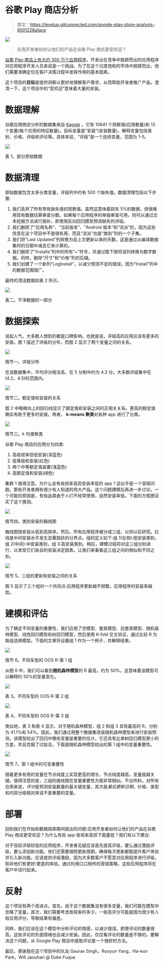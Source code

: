 # 谷歌 Play 商店分析

> 原文：<https://levelup.gitconnected.com/google-play-store-analysis-8501228a1ace>

![](img/dc9041c724ff63579f44fc2fdef91572.png)

> 应用开发者如何让他们的产品在谷歌 Play 商店更受欢迎？

[谷歌 Play 商店上有大约 300 万个应用程序](https://www.statista.com/statistics/266210/number-of-available-applications-in-the-google-play-store/)，开发出在竞争中脱颖而出的应用程序对应用程序开发人员来说是一个挑战。为了在这个过度饱和的市场中脱颖而出，他们需要准确定位在客户决策过程中发挥作用的基本因素。

这个项目的**目标**是提供洞察以更好地理解客户需求，从而帮助开发者推广产品。澄清一下，这个项目中的“受欢迎”意味着大量的安装。

# 数据理解

谷歌应用商店分析的数据集来自 [Kaggle](https://www.kaggle.com/lava18/google-play-store-apps) 。它有 10841 个观察值(应用数量)和 13 个变量(每个应用的特征数量)。目标变量是“安装”(安装数量)，解释变量包括类别、价格、评级和评论等。具体来说，“评级”是一个连续变量，范围为 1-5。

![](img/7c0ce539195dc0a4555849f9a4ed69cc.png)

表 1。部分原始数据

# 数据清理

原始数据包含太多分类变量，评级列中约有 500 个缺失值。数据清理包括以下步骤:

1.  我们丢弃了所有带有缺失值的观察值。虽然这意味着损失 5%的数据，但很难用现有数据估算审查分数。如果每个应用程序的单独审查可用，则可以通过文本挖掘方法进行插补，即使用反向回归模型预测缺失的评级。
2.  我们删除了“应用名称”、“当前版本”、“Android 版本”和“流派”栏。因为这些信息在这个项目中不是很有用，而且“流派”也是“类别”列的一个子集。
3.  我们将“Last Updated”列转换为自上次更新以来的天数，这是通过从编译数据集时的日期中减去它来计算的。
4.  我们删除了“Installs”列中的所有“+”符号，并通过取下限将该列转换为数字数据。同样，删除“尺寸”和“价格”列的后缀。
5.  我们创建了一个新列“LogInstall”，以减少预测不足的错误，因为“Install”列中的数据范围很广。

最终的清洁数据如表 2 所示。

![](img/5a67b59387ba37390e06ceefff1de8ae.png)

表二。干净数据的一部分

# 数据探索

说起人气，大多数人想到的都是口碑影响。也就是说，评级高的应用应该有更多的安装。图 1 描述了评级的分布，而图 2 显示了两个变量之间的关系。

![](img/9bdbf225518576f9de96cd1f0d525943.png)

情节一。评级分布

在该数据集中，平均评分相当高，在 5 分制中约为 4.3 分。大多数评级集中在(4.2，4.5)的范围内。

![](img/10247126f925f5914235a16dd59aa8b2.png)

情节二。额定值和安装的关系

图 2 中略微向上的回归线显示了额定值和安装之间的正相关关系。更高的额定值确实有助于更多的安装。再者， **k-means 聚类**对各种 app 进行了分类。

![](img/c4f7fb29bdfb9b849368eb71c2bcd973.png)

情节三。k 均值聚类

谷歌 Play 商店的应用分为四类:

1.  高收视率但低安装(深蓝色)
2.  低等级和安装(红色)
3.  两个中等额定值装置(浅蓝色)
4.  高额定值和安装(绿色)

集群 1 值得注意。为什么会有收视率高但安装率低的 app？这似乎是一个营销问题。那些开发者拥有很少有人知道的伟大产品。这个问题建模后再进一步讨论。一个可能的原因是，有些品类由于人们不经常使用，自然安装率低。下面的方框图证实了这个猜测。

![](img/aea70c6f1a762c1627772940a52d08e6.png)

情节四。类别安装的箱线图

箱线图按安装从低到高排序。然后，所有应用程序被分成三组，以供以后研究。红线是中间安装水平发生显著跳跃的分界点。组的定义如下:组 1(左侧):低安装类别，组 2(中间):中安装类别，组 3:高安装类别。稍后，建模过程将对这三组分别进行，以发现它们各自的安装决定因素。让我们来看看这三组之间的相似和不同之处。

![](img/6e839119a050c1537c74246daeaa9f97.png)

情节 5。三组的更新和安装之间的关系

图 5 显示了三个组的一个共同点:应用程序更新越不频繁，应用程序的安装率越低。

# 建模和评估

为了确定不同变量的重要性，我们应用了空模型、套索模型、后套索模型、随机森林模型、线性回归模型和树回归模型，然后使用 K-fold 交叉验证，通过比较 R 为每组选择模型。下面的文章将设置组 1 作为一个例子，并解释结果。

![](img/58e48fc0db7ba554f1933e83cd85c469.png)

情节 6。不同车型的 OOS R-第 1 组

从图 6 中，我们可以看到**随机森林模型**的 R 最高，约为 50%，这意味着该模型可以解释约 50%的变量变化。

![](img/b7d9068298e4cefa5168bfcef666f245.png)

表 3。不同车型的 OOS R-第 2 组

![](img/c8feb5e708375b18db232d391b439865.png)

表 4。不同车型的 OOS R-第 3 组

类似地，表 3 和表 4 显示，对于随机森林模型，组 2 和组 3 具有最高的 R，分别为 41.1%和 54%。因此，我们通过用整个数据集改装随机森林模型来进行安装预测。该模型给出了回归中哪些变量是重要的估计。它还具有比单树回归模型更小的方差，并且克服了过拟合。下面是随机森林模型给出的第 1 组中的变量重要性。

![](img/940f4e127fe4b494796d241867f8dc1f.png)

情节 7。第 1 组中的可变重要性

随着更多有用的变量在节点纯度上实现更高的增长，节点纯度越高，变量就越关键。值得注意的是，三组的曲线图在变量重要性方面非常相似。不出所料，对所有应用来说，*评分*是预测安装数量的最关键变量，其次是*最后更新日期*。价格、类型和内容分级相对来说不是重要的变量。

# 部署

回到我们在开始和数据探索期间提出的问题:应用开发者如何让他们的产品在谷歌 Play 商店更受欢迎？为什么有些 app 收视率高但下载量低？我们有以下建议:

对于目前评级较低的应用程序，开发者无疑应该首先提高评级，要么通过激励评级，要么添加新功能。他们还需要缩短更新周期，确保每次更新都能提升客户体验并引入新功能。应该提供评级激励，因为大多数客户不愿意对应用程序进行评级，除非他们有更好/更差的体验。通过利用口口相传的营销策略，这些应用程序将在客户中流行起来。

# 反射

这个项目有两个改进点。首先，由于这个数据集没有很多变量，我们可能在模型中忽略了变量。其次，我们需要考虑收视率的多少。一些高评分可能是因为很少有人给应用评分，导致结果有偏差。

同样，我们应该在这个模型中分析评论的情感，以减少错误。即使评论的数量很高，这些评论的负面情绪也会减少安装。因此，仅仅看评论的数量是不够的。要解决这个问题，从 Google Play 商店中提取评论是一个很好的方法。

最后，感谢我在这个项目中的队友:Gaurav Singh，Ruoyun Yang，Ha-eun Park，Will Jaouhari @ Duke Fuqua